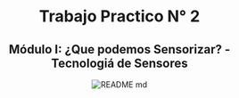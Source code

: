 <div align="center">

<h1> Trabajo Practico N° 2 </h1>

<h2> Módulo I: ¿Que podemos Sensorizar? - Tecnologiá de Sensores </h2>



![README md](https://github.com/user-attachments/assets/05dee66b-3136-42b5-8b73-9f2b4f8f90e2)

</div>
